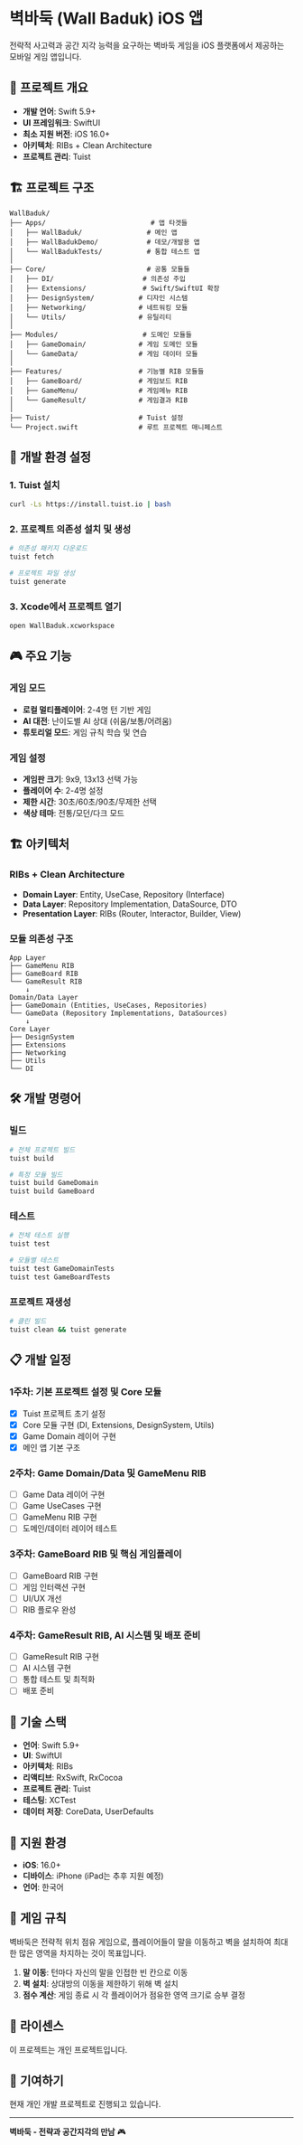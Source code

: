 # 벽바둑 (Wall Baduk) iOS 앱

전략적 사고력과 공간 지각 능력을 요구하는 벽바둑 게임을 iOS 플랫폼에서 제공하는 모바일 게임 앱입니다.

## 📱 프로젝트 개요

- **개발 언어**: Swift 5.9+
- **UI 프레임워크**: SwiftUI
- **최소 지원 버전**: iOS 16.0+
- **아키텍처**: RIBs + Clean Architecture
- **프로젝트 관리**: Tuist

## 🏗️ 프로젝트 구조

```
WallBaduk/
├── Apps/                          # 앱 타겟들
│   ├── WallBaduk/                # 메인 앱
│   ├── WallBadukDemo/            # 데모/개발용 앱
│   └── WallBadukTests/           # 통합 테스트 앱
│
├── Core/                         # 공통 모듈들
│   ├── DI/                      # 의존성 주입
│   ├── Extensions/              # Swift/SwiftUI 확장
│   ├── DesignSystem/           # 디자인 시스템
│   ├── Networking/             # 네트워킹 모듈
│   └── Utils/                  # 유틸리티
│
├── Modules/                     # 도메인 모듈들
│   ├── GameDomain/             # 게임 도메인 모듈
│   └── GameData/               # 게임 데이터 모듈
│
├── Features/                   # 기능별 RIB 모듈들
│   ├── GameBoard/              # 게임보드 RIB
│   ├── GameMenu/               # 게임메뉴 RIB
│   └── GameResult/             # 게임결과 RIB
│
├── Tuist/                      # Tuist 설정
└── Project.swift               # 루트 프로젝트 매니페스트
```

## 🚀 개발 환경 설정

### 1. Tuist 설치
```bash
curl -Ls https://install.tuist.io | bash
```

### 2. 프로젝트 의존성 설치 및 생성
```bash
# 의존성 패키지 다운로드
tuist fetch

# 프로젝트 파일 생성
tuist generate
```

### 3. Xcode에서 프로젝트 열기
```bash
open WallBaduk.xcworkspace
```

## 🎮 주요 기능

### 게임 모드
- **로컬 멀티플레이어**: 2-4명 턴 기반 게임
- **AI 대전**: 난이도별 AI 상대 (쉬움/보통/어려움)
- **튜토리얼 모드**: 게임 규칙 학습 및 연습

### 게임 설정
- **게임판 크기**: 9x9, 13x13 선택 가능
- **플레이어 수**: 2-4명 설정
- **제한 시간**: 30초/60초/90초/무제한 선택
- **색상 테마**: 전통/모던/다크 모드

## 🏗️ 아키텍처

### RIBs + Clean Architecture
- **Domain Layer**: Entity, UseCase, Repository (Interface)
- **Data Layer**: Repository Implementation, DataSource, DTO
- **Presentation Layer**: RIBs (Router, Interactor, Builder, View)

### 모듈 의존성 구조
```
App Layer
├── GameMenu RIB
├── GameBoard RIB
└── GameResult RIB
    ↓
Domain/Data Layer
├── GameDomain (Entities, UseCases, Repositories)
└── GameData (Repository Implementations, DataSources)
    ↓
Core Layer
├── DesignSystem
├── Extensions  
├── Networking
├── Utils
└── DI
```

## 🛠️ 개발 명령어

### 빌드
```bash
# 전체 프로젝트 빌드
tuist build

# 특정 모듈 빌드
tuist build GameDomain
tuist build GameBoard
```

### 테스트
```bash
# 전체 테스트 실행
tuist test

# 모듈별 테스트
tuist test GameDomainTests
tuist test GameBoardTests
```

### 프로젝트 재생성
```bash
# 클린 빌드
tuist clean && tuist generate
```

## 📋 개발 일정

### 1주차: 기본 프로젝트 설정 및 Core 모듈
- [x] Tuist 프로젝트 초기 설정
- [x] Core 모듈 구현 (DI, Extensions, DesignSystem, Utils)
- [x] Game Domain 레이어 구현
- [x] 메인 앱 기본 구조

### 2주차: Game Domain/Data 및 GameMenu RIB
- [ ] Game Data 레이어 구현
- [ ] Game UseCases 구현
- [ ] GameMenu RIB 구현
- [ ] 도메인/데이터 레이어 테스트

### 3주차: GameBoard RIB 및 핵심 게임플레이
- [ ] GameBoard RIB 구현
- [ ] 게임 인터랙션 구현
- [ ] UI/UX 개선
- [ ] RIB 플로우 완성

### 4주차: GameResult RIB, AI 시스템 및 배포 준비
- [ ] GameResult RIB 구현
- [ ] AI 시스템 구현
- [ ] 통합 테스트 및 최적화
- [ ] 배포 준비

## 🔧 기술 스택

- **언어**: Swift 5.9+
- **UI**: SwiftUI
- **아키텍처**: RIBs
- **리액티브**: RxSwift, RxCocoa
- **프로젝트 관리**: Tuist
- **테스팅**: XCTest
- **데이터 저장**: CoreData, UserDefaults

## 📱 지원 환경

- **iOS**: 16.0+
- **디바이스**: iPhone (iPad는 추후 지원 예정)
- **언어**: 한국어

## 🎯 게임 규칙

벽바둑은 전략적 위치 점유 게임으로, 플레이어들이 말을 이동하고 벽을 설치하여 최대한 많은 영역을 차지하는 것이 목표입니다.

1. **말 이동**: 턴마다 자신의 말을 인접한 빈 칸으로 이동
2. **벽 설치**: 상대방의 이동을 제한하기 위해 벽 설치
3. **점수 계산**: 게임 종료 시 각 플레이어가 점유한 영역 크기로 승부 결정

## 📄 라이센스

이 프로젝트는 개인 프로젝트입니다.

## 👥 기여하기

현재 개인 개발 프로젝트로 진행되고 있습니다.

---

**벽바둑 - 전략과 공간지각의 만남** 🎮 